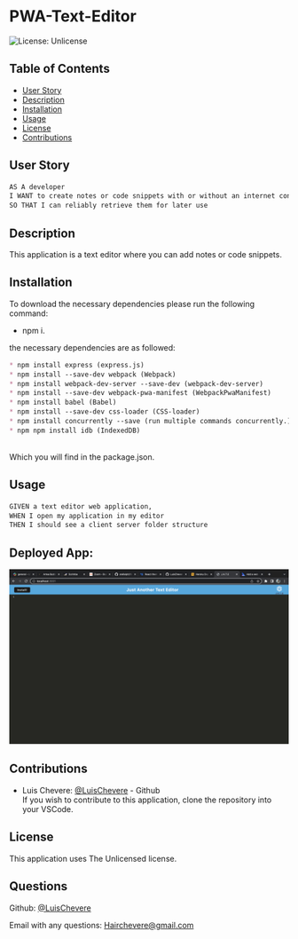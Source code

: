 # PWA-Text-Editor

![License: Unlicense](https://img.shields.io/badge/license-Unlicense-blue.svg)

  ## Table of Contents
  - [User Story](#user-story)
  - [Description](#description)
  - [Installation](#installation)
  - [Usage](#usage)
  - [License](#license)
  - [Contributions](#contributions)

## User Story
```md
AS A developer
I WANT to create notes or code snippets with or without an internet connection
SO THAT I can reliably retrieve them for later use
```

## Description
  This application is a text editor where you can add notes or code snippets.
  

  ## Installation
  To download the necessary dependencies please run the following command:
  - npm i. <br />

  the necessary dependencies are as followed:
  ```md
  * npm install express (express.js)
  * npm install --save-dev webpack (Webpack)
  * npm install webpack-dev-server --save-dev (webpack-dev-server)
  * npm install --save-dev webpack-pwa-manifest (WebpackPwaManifest)
  * npm install babel (Babel)
  * npm install --save-dev css-loader (CSS-loader)
  * npm install concurrently --save (run multiple commands concurrently.) (Concurrently)
  * npm npm install idb (IndexedDB)
  ``` 
  <br />
  Which you will find in the package.json.

  ## Usage

  ```md
  GIVEN a text editor web application, 
  WHEN I open my application in my editor
  THEN I should see a client server folder structure
  ```


  ## Deployed App:<br /> 
  []()
  ![Site Image](https://github.com/LuisChevere/PWA-Text-Editor/blob/main/client/src/images/launch-app-screenshot.png?raw=true)

  ## Contributions
  - Luis Chevere: [@LuisChevere](https://github.com/LuisChevere) - Github
    <br />
  If you wish to contribute to this application, clone the repository into your VSCode.
  
  
  ## License
  This application uses The Unlicensed license.
  


  ## Questions
  Github: [@LuisChevere](https://github.com/LuisChevere)
  
  Email with any questions: Hairchevere@gmail.com

  
